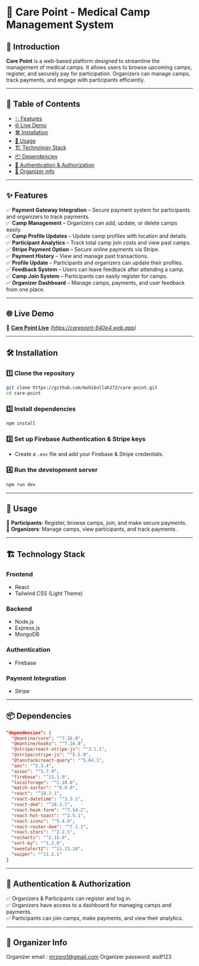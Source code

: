 # 🏥 Care Point - Medical Camp Management System  

## 📌 Introduction  
**Care Point** is a web-based platform designed to streamline the management of medical camps. It allows users to browse upcoming camps, register, and securely pay for participation. Organizers can manage camps, track payments, and engage with participants efficiently.  

---

## 📑 Table of Contents  
- [✨ Features](#-features)  
- [🌐 Live Demo](#-live-demo)  
- [🛠 Installation](#-installation)  
- [🚀 Usage](#-usage)  
- [🏗 Technology Stack](#-technology-stack)  
- [📦 Dependencies](#-dependencies)  
- [🔑 Authentication & Authorization](#-authentication--authorization)  
- [🤝 Organizer info](#-contributing)  

---

## ✨ Features  
✅ **Payment Gateway Integration** – Secure payment system for participants and organizers to track payments.  
✅ **Camp Management** – Organizers can add, update, or delete camps easily.  
✅ **Camp Profile Updates** – Update camp profiles with location and details.  
✅ **Participant Analytics** – Track total camp join costs and view past camps.  
✅ **Stripe Payment Option** – Secure online payments via Stripe.  
✅ **Payment History** – View and manage past transactions.  
✅ **Profile Update** – Participants and organizers can update their profiles.  
✅ **Feedback System** – Users can leave feedback after attending a camp.  
✅ **Camp Join System** – Participants can easily register for camps.  
✅ **Organizer Dashboard** – Manage camps, payments, and user feedback from one place.  

---

## 🌐 Live Demo  
🔗 **[Care Point Live](#)** _(https://carepoint-940e4.web.app)_  

---

## 🛠 Installation  

### 1️⃣ Clone the repository  
```bash
git clone https://github.com/mohibullah272/care-point.git  
cd care-point  
```

### 2️⃣ Install dependencies  
```bash
npm install  
```

### 3️⃣ Set up Firebase Authentication & Stripe keys  
- Create a `.env` file and add your Firebase & Stripe credentials.  

### 4️⃣ Run the development server  
```bash
npm run dev  
```

---

## 🚀 Usage  
👤 **Participants**: Register, browse camps, join, and make secure payments.  
📌 **Organizers**: Manage camps, view participants, and track payments.  

---

## 🏗 Technology Stack  

### **Frontend**  
- React  
- Tailwind CSS (Light Theme)  

### **Backend**  
- Node.js  
- Express.js  
- MongoDB  

### **Authentication**  
- Firebase  

### **Payment Integration**  
- Stripe  

---

## 📦 Dependencies  
```json
"dependencies": {
  "@mantine/core": "^7.16.0",
  "@mantine/hooks": "^7.16.0",
  "@stripe/react-stripe-js": "^3.1.1",
  "@stripe/stripe-js": "^5.5.0",
  "@tanstack/react-query": "^5.64.1",
  "aos": "^2.3.4",
  "axios": "^1.7.9",
  "firebase": "^11.1.0",
  "localforage": "^1.10.0",
  "match-sorter": "^8.0.0",
  "react": "^18.3.1",
  "react-datetime": "^3.3.1",
  "react-dom": "^18.3.1",
  "react-hook-form": "^7.54.2",
  "react-hot-toast": "^2.5.1",
  "react-icons": "^5.4.0",
  "react-router-dom": "^7.1.1",
  "react-stars": "^2.2.5",
  "recharts": "^2.15.0",
  "sort-by": "^1.2.0",
  "sweetalert2": "^11.15.10",
  "swiper": "^11.2.1"
}
```

---

## 🔑 Authentication & Authorization  
✅ Organizers & Participants can register and log in.  
✅ Organizers have access to a dashboard for managing camps and payments.  
✅ Participants can join camps, make payments, and view their analytics.  

---

## 🤝 Organizer Info 
Organizer email : mrzero1@gmail.com
Organizer password: asdf123


